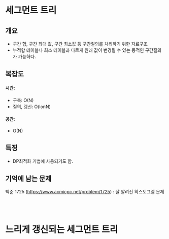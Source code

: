 # 세그먼트 트리

## 개요
* 구간 합, 구간 최대 값, 구간 최소값 등 구간질의를 처리하기 위한 자료구조
* 누적합 테이블나 희소 테이블과 다르게 원래 값이 변경될 수 있는 동적인 구간질의가 가능하다.

## 복잡도
#### 시간: 
* 구축: O(N)
* 질의, 갱신: O(lonN)
#### 공간:
* O(N)

## 특징
* DP최적화 기법에 사용되기도 함.

## 기억에 남는 문제
백준 1725 (https://www.acmicpc.net/problem/1725) : 잘 알려진 히스토그램 문제

<br></br>
# 느리게 갱신되는 세그먼트 트리 
